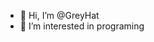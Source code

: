 - 👋 Hi, I’m @GreyHat
- 👀 I’m interested in programing

<!---
N3k0T0x1c0/N3k0T0x1c0 is a ✨ special ✨ repository because its `README.md` (this file) appears on your GitHub profile.
You can click the Preview link to take a look at your changes.
--->
